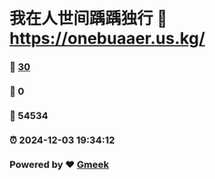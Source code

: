 # 我在人世间踽踽独行 :link: https://onebuaaer.us.kg/ 
### :page_facing_up: [30](https://onebuaaer.us.kg//tag.html) 
### :speech_balloon: 0 
### :hibiscus: 54534 
### :alarm_clock: 2024-12-03 19:34:12 
### Powered by :heart: [Gmeek](https://github.com/Meekdai/Gmeek)
